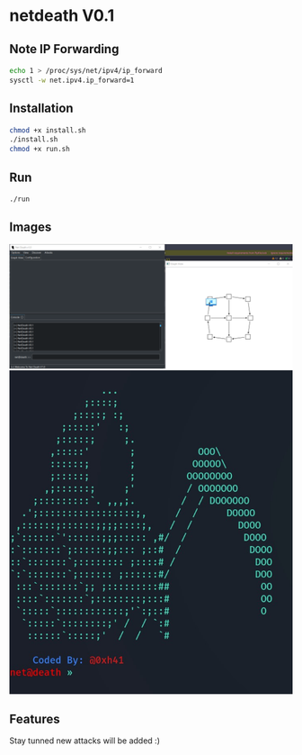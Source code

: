 # netdeath V0.1
## Note IP Forwarding
```bash
echo 1 > /proc/sys/net/ipv4/ip_forward
sysctl -w net.ipv4.ip_forward=1
```
## Installation
```bash
chmod +x install.sh
./install.sh
chmod +x run.sh
```
## Run
```bash
./run
```
## Images
![NetDeath](/GUI.png)
![NetDeath](/NetDeath.jpg)
## Features
Stay tunned new attacks will be added :)
